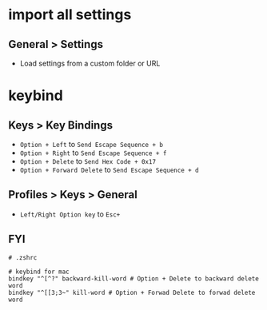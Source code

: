 # import all settings

## General > Settings

- Load settings from a custom folder or URL

# keybind

## Keys > Key Bindings

- `Option + Left` to `Send Escape Sequence + b`
- `Option + Right` to `Send Escape Sequence + f`
- `Option + Delete` to `Send Hex Code + 0x17`
- `Option + Forward Delete` to `Send Escape Sequence + d`

## Profiles > Keys > General

- `Left/Right Option key` to `Esc+`

## FYI

```shell
# .zshrc

# keybind for mac
bindkey "^[^?" backward-kill-word # Option + Delete to backward delete word
bindkey "^[[3;3~" kill-word # Option + Forwad Delete to forwad delete word
```

